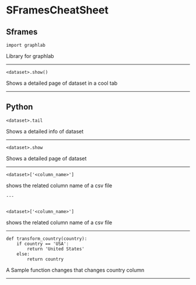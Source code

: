 # SFramesCheatSheet


## Sframes


```
import graphlab
```
Library for graphlab

---






```
<dataset>.show()
```
Shows a detailed page of dataset in a cool tab

---




## Python


```
<dataset>.tail
```

Shows a detailed info of dataset

---

```
<dataset>.show
```
Shows a detailed page of dataset

---

```
<dataset>['<column_name>']
```
shows the related column name of a csv file
```
---


<dataset>['<column_name>']
```
shows the related column name of a csv file

---

```
def transform_country(country):
    if country == 'USA':
        return 'United States'
    else:
        return country
```
A Sample function changes that changes country column

---
